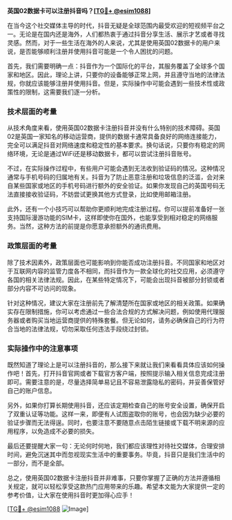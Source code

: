 **英国02数据卡可以注册抖音吗？[[TG💪+ @esim1088](https://t.me/s/esim1088)]**

在当今这个社交媒体主导的时代，抖音无疑是全球范围内最受欢迎的短视频平台之一。无论是在国内还是海外，人们都热衷于通过抖音分享生活、展示才艺或者寻找灵感。然而，对于一些生活在海外的人来说，尤其是使用英国02数据卡的用户来说，是否能够顺利注册并使用抖音可能是一个令人困扰的问题。

首先，我们需要明确一点：抖音作为一个国际化的平台，其服务覆盖了全球多个国家和地区。因此，理论上讲，只要你的设备能够正常上网，并且遵守当地的法律法规，你就应该能够注册并使用抖音。但是，实际操作中可能会遇到一些技术性或政策性的限制，这需要我们逐一分析。

### 技术层面的考量

从技术角度来看，使用英国02数据卡注册抖音并没有什么特别的技术障碍。英国02是英国一家知名的移动运营商，提供的数据卡通常具备良好的网络连接能力，完全可以满足抖音对网络速度和稳定性的基本要求。换句话说，只要你有稳定的网络环境，无论是通过WiFi还是移动数据卡，都可以尝试注册抖音账号。

不过，在实际操作过程中，有些用户可能会遇到无法收到验证码的情况。这种情况通常与手机号码的归属地有关。抖音为了防止恶意注册和垃圾信息的泛滥，会对来自某些国家或地区的手机号码进行额外的安全验证。如果你发现自己的英国号码无法直接接收验证码，不妨尝试更换其他方式登录，比如使用邮箱注册。

此外，还有一个小技巧可以帮助你更顺利地完成注册过程。你可以提前准备好一张支持国际漫游功能的SIM卡，这样即使你在国外，也能享受到相对稳定的网络服务。当然，这种方法的前提是你愿意承担额外的通讯费用。

### 政策层面的考量

除了技术因素外，政策层面也可能影响到你能否成功注册抖音。不同国家和地区对于互联网内容的监管力度各不相同，而抖音作为一款全球化的社交应用，必须遵守各国的相关法律法规。因此，在某些特定情况下，可能会出现抖音被部分封锁或者部分内容不可访问的现象。

针对这种情况，建议大家在注册前先了解清楚所在国家或地区的相关政策。如果确实存在限制措施，你可以考虑通过一些合法合规的方式解决问题，例如使用代理服务器或者购买当地运营商提供的特殊套餐。但无论如何，请务必确保自己的行为符合当地的法律法规，切勿采取任何违法手段绕过封锁。

### 实际操作中的注意事项

既然知道了理论上是可以注册抖音的，那么接下来就让我们来看看具体应该如何操作吧！首先，打开抖音官网或者下载官方客户端，按照提示输入相关信息完成注册即可。需要注意的是，尽量选择简单易记且不容易泄露隐私的密码，并妥善保管好自己的账户信息。

另外，如果你打算长期使用抖音，还应该定期检查自己的账号安全设置，确保开启了双重认证等功能。这样一来，即便有人试图盗取你的账号，也会因为缺少必要的验证步骤而无法得逞。同时，也要注意不要随意点击陌生链接或下载不明来源的应用程序，以免造成不必要的损失。

最后还要提醒大家一句：无论何时何地，我们都应该理性对待社交媒体，合理安排时间，避免沉迷其中而忽视现实生活中的重要事务。毕竟，抖音只是我们生活中的一部分，而不是全部。

总之，使用英国02数据卡注册抖音并非难事，只要你掌握了正确的方法并遵循相关规定，就可以轻松享受这款热门应用带来的乐趣。希望本文能为大家提供一定的参考价值，让大家在使用抖音时更加得心应手！

[[TG💪+ @esim1088](https://t.me/s/esim1088) ![Image](https://i.postimg.cc/4NQfJmqS/Snipaste-2025-05-13-00-14-12.png)]